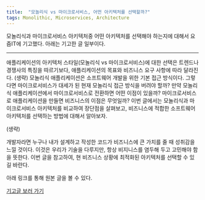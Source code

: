 ```yaml
---
title:  "모놀리식 vs 마이크로서비스, 어떤 아키텍처를 선택할까?"
tags: Monolithic, Microservices, Architecture
---
```

모놀리식과 마이크로서비스 아키텍처중 어떤 아키텍처를 선택해야 하는지에 대해서 요즘IT에 기고했다.
아래는 기고한 글 일부이다.

---
애플리케이션의 아키텍처 스타일(모놀리식 vs 마이크로서비스)에 대한 선택은 트렌드나 경쟁사의 특징을 따르기보다, 애플리케이션의 목표와 비즈니스 요구 사항에 따라 달라진다. (생략)
모놀리식 애플리케이션은 소프트웨어 개발을 위한 기본 접근 방식이다. 
그렇다면 마이크로서비스가 대세가 된 현재 모놀리식 접근 방식을 버려야 할까? 만약 모놀리식 애플리케이션에서 마이크로서비스로 전환하면 어떤 이점이 있을까?
마이크로서비스로 애플리케이션을 만들면 비즈니스의 이점은 무엇일까? 이번 글에서는 모놀리식과 마이크로서비스 아키텍처를 비교하여 장단점을 살펴보고, 비즈니스에 적합한 소프트웨어 아키텍처를 선택하는 방법에 대해서 알아보자.

(생략)

개발자라면 누구나 내가 설계하고 작성한 코드가 비즈니스에 큰 가치를 줄 때 성취감을 느낄 것이다. 이것은 우리가 기술을 다루지만, 항상 비지니스를 염두해 두고 고민해야 함을 뜻한다. 
이번 글을 참고하여, 현 비즈니스 상황에 최적화된 아키텍처를 선택할 수 있길 바란다.

아래 링크를 통해 원본 글을 볼 수 있다.

[기고글 보러 가기](https://yozm.wishket.com/magazine/detail/1813/)
